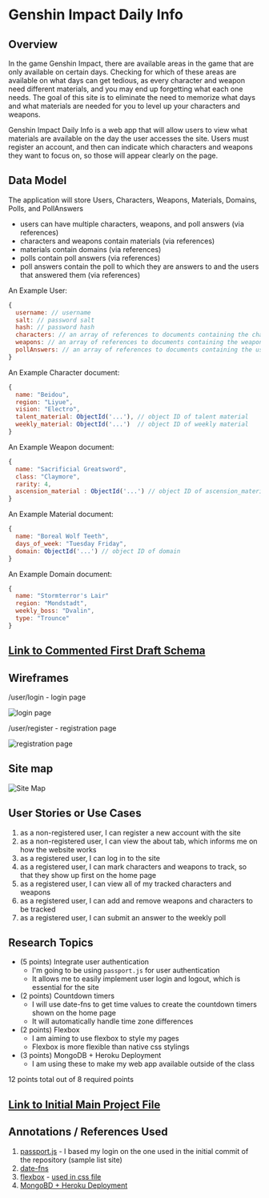 <!-- ![Alt text](/relative/path/to/img.jpg?raw=true "Optional Title") -->
# Genshin Impact Daily Info

## Overview

In the game Genshin Impact, there are available areas in the game that are only available on certain days. Checking for which of these areas are available on what days can get tedious, as every character and weapon need different materials, and you may end up forgetting what each one needs. The goal of this site is to eliminate the need to memorize what days and what materials are needed for you to level up your characters and weapons.

Genshin Impact Daily Info is a web app that will allow users to view what materials are available on the day the user accesses the site. Users must register an account, and then can indicate which characters and weapons they want to focus on, so those will appear clearly on the page.

## Data Model

The application will store Users, Characters, Weapons, Materials, Domains, Polls, and PollAnswers

* users can have multiple characters, weapons, and poll answers (via references)
* characters and weapons contain materials (via references)
* materials contain domains (via references)
* polls contain poll answers (via references)
* poll answers contain the poll to which they are answers to and the users that answered them (via references)

An Example User:

```javascript
{
  username: // username
  salt: // password salt
  hash: // password hash
  characters: // an array of references to documents containing the character info
  weapons: // an array of references to documents containing the weapon info
  pollAnswers: // an array of references to documents containing the user's poll answers
}
```

An Example Character document:

```javascript
{
  name: "Beidou",
  region: "Liyue",
  vision: "Electro",
  talent_material: ObjectId('...'), // object ID of talent material
  weekly_material: ObjectId('...')  // object ID of weekly material
}
```

An Example Weapon document:

```javascript
{
  name: "Sacrificial Greatsword",
  class: "Claymore",
  rarity: 4,
  ascension_material : ObjectId('...') // object ID of ascension_material
}
```

An Example Material document:

```javascript
{
  name: "Boreal Wolf Teeth",
  days_of_week: "Tuesday Friday",
  domain: ObjectId('...') // object ID of domain
}
```

An Example Domain document:

```javascript
{
  name: "Stormterror's Lair"
  region: "Mondstadt", 
  weekly_boss: "Dvalin",
  type: "Trounce"
}
```


## [Link to Commented First Draft Schema](src/models/user_model.js) 

## Wireframes

/user/login - login page

![login page](documentation/wireframes/user_login.png)

/user/register - registration page

![registration page](documentation/wireframes/user_register.png)

## Site map

![Site Map](/documentation/AIT%20Final%20Project%20Sitemap.png?raw=true)

## User Stories or Use Cases

1. as a non-registered user, I can register a new account with the site
2. as a non-registered user, I can view the about tab, which informs me on how the website works
3. as a registered user, I can log in to the site
4. as a registered user, I can mark characters and weapons to track, so that they show up first on the home page
5. as a registered user, I can view all of my tracked characters and weapons
6. as a registered user, I can add and remove weapons and characters to be tracked
7. as a registered user, I can submit an answer to the weekly poll

## Research Topics

* (5 points) Integrate user authentication
    * I'm going to be using `passport.js` for user authentication
    * It allows me to easily implement user login and logout, which is essential for the site
* (2 points) Countdown timers
    * I will use date-fns to get time values to create the countdown timers shown on the home page
    * It will automatically handle time zone differences
* (2 points) Flexbox
    * I am aiming to use flexbox to style my pages
    * Flexbox is more flexible than native css stylings
* (3 points) MongoDB + Heroku Deployment
    * I am using these to make my web app available outside of the class

12 points total out of 8 required points


## [Link to Initial Main Project File](src/app.js) 

## Annotations / References Used

1. [passport.js](https://github.com/nyu-csci-ua-0467-001-002-spring-2022/final-project-danilo-montes/tree/7230f041144c1ad6c4bbb0781ea62b11124e3168) - I based my login on the one used in the initial commit of the repository (sample list site)
2. [date-fns](https://date-fns.org/)
3. [flexbox](https://css-tricks.com/snippets/css/a-guide-to-flexbox/) - [used in css file](/public/stylesheets/style.css)
4. [MongoBD + Heroku Deployment](https://www.mongodb.com/developer/how-to/use-atlas-on-heroku/)

